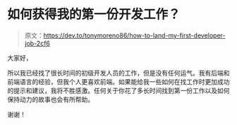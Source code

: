 # 如何获得我的第一份开发工作？

> 原文：<https://dev.to/tonymoreno86/how-to-land-my-first-developer-job-2cf6>

大家好，

所以我已经找了很长时间的初级开发人员的工作，但是没有任何运气。我有后端和前端语言的经验，但我个人更喜欢前端。如果能给我一些如何在找工作时更加成功的提示和建议，我将不胜感激。任何关于你花了多长时间找到第一份工作以及如何保持动力的故事也会有所帮助。

谢谢！
